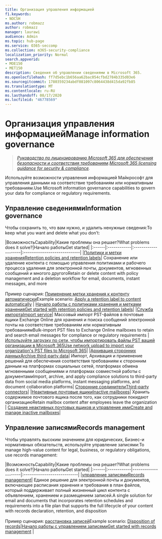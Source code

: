 ```yaml
---
title: Организация управления информацией
f1.keywords:
- NOCSH
ms.author: robmazz
author: robmazz
manager: laurawi
audience: Admin
ms.topic: hub-page
ms.service: O365-seccomp
ms.collection: m365-security-compliance
localization_priority: Normal
search.appverid:
- MOE150
- MET150
description: Сведения об управлении сведениями в Microsoft 365.
ms.openlocfilehash: ff7d5ebc1b656aa62bac054cfbd2784b335d03e6
ms.sourcegitcommit: 1780359234abdf081097c8064438d415da92fb85
ms.translationtype: MT
ms.contentlocale: ru-RU
ms.lasthandoff: 08/17/2020
ms.locfileid: "46778569"
---
```

# <a name="manage-information-governance"></a><span data-ttu-id="5f6e9-103">Организация управления информацией</span><span class="sxs-lookup"><span data-stu-id="5f6e9-103">Manage information governance</span></span>

><span data-ttu-id="5f6e9-104">*[Руководство по лицензированию Microsoft 365 для обеспечения безопасности и соответствия требованиям](https://aka.ms/ComplianceSD).*</span><span class="sxs-lookup"><span data-stu-id="5f6e9-104">*[Microsoft 365 licensing guidance for security & compliance](https://aka.ms/ComplianceSD).*</span></span>

<span data-ttu-id="5f6e9-105">Используйте возможности управления информацией Майкрософт для управления данными на соответствие требованиям или нормативным требованиям.</span><span class="sxs-lookup"><span data-stu-id="5f6e9-105">Use Microsoft information governance capabilities to govern your data for compliance or regulatory requirements.</span></span>

## <a name="information-governance"></a><span data-ttu-id="5f6e9-106">Управление сведениями</span><span class="sxs-lookup"><span data-stu-id="5f6e9-106">Information governance</span></span>

<span data-ttu-id="5f6e9-107">Чтобы сохранить то, что вам нужно, и удалить ненужные сведения:</span><span class="sxs-lookup"><span data-stu-id="5f6e9-107">To keep what you want and delete what you don't:</span></span>
 
|<span data-ttu-id="5f6e9-108">Возможность</span><span class="sxs-lookup"><span data-stu-id="5f6e9-108">Capability</span></span>|<span data-ttu-id="5f6e9-109">Какие проблемы она решает?</span><span class="sxs-lookup"><span data-stu-id="5f6e9-109">What problems does it solve?</span></span>|<span data-ttu-id="5f6e9-110">Начало работы</span><span class="sxs-lookup"><span data-stu-id="5f6e9-110">Get started</span></span>|
|:------|:------------|:--------------------|:-----------------------------|
|[<span data-ttu-id="5f6e9-111">Политики и метки хранения</span><span class="sxs-lookup"><span data-stu-id="5f6e9-111">Retention policies and retention labels</span></span>](retention.md)| <span data-ttu-id="5f6e9-112">Сохранение или удаление контента с помощью управления политиками и рабочего процесса удаления для электронной почты, документов, мгновенных сообщений и многого другого</span><span class="sxs-lookup"><span data-stu-id="5f6e9-112">Retain or delete content with policy management and a deletion workflow for email, documents, instant messages, and more</span></span> <br /><br /><span data-ttu-id="5f6e9-113">Пример сценария: [Применение метки хранения к контенту автоматически](apply-retention-labels-automatically.md)</span><span class="sxs-lookup"><span data-stu-id="5f6e9-113">Example scenario: [Apply a retention label to content automatically](apply-retention-labels-automatically.md)</span></span> | [<span data-ttu-id="5f6e9-114">Начало работы с политиками хранения и метками хранения</span><span class="sxs-lookup"><span data-stu-id="5f6e9-114">Get started with retention policies and retention labels</span></span>](get-started-with-retention.md)|
|[<span data-ttu-id="5f6e9-115">Служба импорта</span><span class="sxs-lookup"><span data-stu-id="5f6e9-115">Import service</span></span>](importing-pst-files-to-office-365.md)| <span data-ttu-id="5f6e9-116">Массовый импорт PST-файлов в почтовые ящики Exchange Online для хранения и поиска сообщений электронной почты на соответствие требованиям или нормативным требованиям</span><span class="sxs-lookup"><span data-stu-id="5f6e9-116">Bulk-import PST files to Exchange Online mailboxes to retain and search email messages for compliance or regulatory requirements</span></span> | [<span data-ttu-id="5f6e9-117">Используйте загрузку по сети, чтобы импортировать файлы PST вашей организации в Microsoft 365</span><span class="sxs-lookup"><span data-stu-id="5f6e9-117">Use network upload to import your organization's PST files to Microsoft 365</span></span>](use-network-upload-to-import-pst-files.md)|
|[<span data-ttu-id="5f6e9-118">Архивация сторонних данных</span><span class="sxs-lookup"><span data-stu-id="5f6e9-118">Archive third-party data</span></span>](archiving-third-party-data.md)| <span data-ttu-id="5f6e9-119">Импорт, Архивация и применение решений для обеспечения соответствия требованиям к сторонним данным на платформах социальных сетей, платформах обмена мгновенными сообщениями и платформах совместной работы с документами</span><span class="sxs-lookup"><span data-stu-id="5f6e9-119">Import, archive, and apply compliance solutions to third-party data from social media platforms, instant messaging platforms, and document collaboration platforms</span></span>| [<span data-ttu-id="5f6e9-120">Сторонние соединители</span><span class="sxs-lookup"><span data-stu-id="5f6e9-120">Third-party connectors</span></span>](archiving-third-party-data.md#third-party-data-connectors)|
|[<span data-ttu-id="5f6e9-121">Неактивные почтовые ящики</span><span class="sxs-lookup"><span data-stu-id="5f6e9-121">Inactive mailboxes</span></span>](inactive-mailboxes-in-office-365.md)| <span data-ttu-id="5f6e9-122">Хранить содержимое почтового ящика после того, как сотрудники покидают организацию</span><span class="sxs-lookup"><span data-stu-id="5f6e9-122">Retain mailbox content after employees leave the organization</span></span> | [<span data-ttu-id="5f6e9-123">Создание неактивных почтовых ящиков и управление ими</span><span class="sxs-lookup"><span data-stu-id="5f6e9-123">Create and manage inactive mailboxes</span></span>](create-and-manage-inactive-mailboxes.md)|

## <a name="records-management"></a><span data-ttu-id="5f6e9-124">Управление записями</span><span class="sxs-lookup"><span data-stu-id="5f6e9-124">Records management</span></span>

<span data-ttu-id="5f6e9-125">Чтобы управлять высоким значением для юридических, Бизнес-и нормативных обязательств, используйте управление записями:</span><span class="sxs-lookup"><span data-stu-id="5f6e9-125">To manage high-value content for legal, business, or regulatory obligations, use records management:</span></span>

|<span data-ttu-id="5f6e9-126">Возможность</span><span class="sxs-lookup"><span data-stu-id="5f6e9-126">Capability</span></span>|<span data-ttu-id="5f6e9-127">Какие проблемы она решает?</span><span class="sxs-lookup"><span data-stu-id="5f6e9-127">What problems does it solve?</span></span>|<span data-ttu-id="5f6e9-128">Начало работы</span><span class="sxs-lookup"><span data-stu-id="5f6e9-128">Get started</span></span>|
|:------|:------------|---------------------|:----------------------------|
|[<span data-ttu-id="5f6e9-129">управление записями</span><span class="sxs-lookup"><span data-stu-id="5f6e9-129">Records management</span></span>](records-management.md)| <span data-ttu-id="5f6e9-130">Единое решение для электронной почты и документов, включающее расписания хранения и требования в план файлов, который поддерживает полный жизненный цикл контента с объявлением, хранением и размещением записей.</span><span class="sxs-lookup"><span data-stu-id="5f6e9-130">A single solution for email and documents that incorporates retention schedules and requirements into a file plan that supports the full lifecycle of your content with records declaration, retention, and disposition</span></span> <br /><br /><span data-ttu-id="5f6e9-131">Пример сценария: [расстановка записей](disposition.md#disposition-of-records)</span><span class="sxs-lookup"><span data-stu-id="5f6e9-131">Example scenario: [Disposition of records](disposition.md#disposition-of-records)</span></span>|[<span data-ttu-id="5f6e9-132">Начало работы с управлением записями</span><span class="sxs-lookup"><span data-stu-id="5f6e9-132">Get started with records management</span></span>](get-started-with-records-management.md) |

